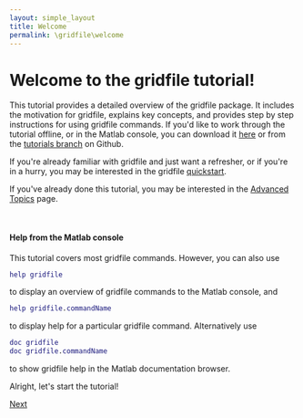 ```yaml
---
layout: simple_layout
title: Welcome
permalink: \gridfile\welcome
---
```


# Welcome to the gridfile tutorial!

This tutorial provides a detailed overview of the gridfile package. It includes the motivation for gridfile, explains key concepts, and provides step by step instructions for using gridfile commands. If you'd like to work through the tutorial offline, or in the Matlab console, you can download it [here](\gridfile\tutorial.m) or from the [tutorials branch](https://github.com/JonKing93/DASH/tree/Tutorials) on Github.

If you're already familiar with gridfile and just want a refresher, or if you're in a hurry, you may be interested in the gridfile [quickstart](\gridfile\quickstart).

If you've already done this tutorial, you may be interested in the [Advanced Topics](\gridfile\advanced) page.

<br>

#### Help from the Matlab console

This tutorial covers most gridfile commands. However, you can also use
```matlab
help gridfile
```
to display an overview of gridfile commands to the Matlab console, and
```matlab
help gridfile.commandName
```
to display help for a particular gridfile command. Alternatively use
```matlab
doc gridfile
doc gridfile.commandName
```
to show gridfile help in the Matlab documentation browser.

Alright, let's start the tutorial!

[Next](\gridfile\intro)
